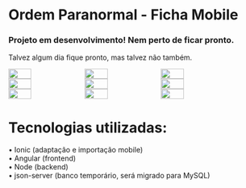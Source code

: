# Ordem Paranormal - Ficha Mobile

### Projeto em desenvolvimento! Nem perto de ficar pronto.
Talvez algum dia fique pronto, mas talvez não também.

<div style="display: flex; flex-direction: row">
    <img src="https://github.com/luczz1/ordemparanormal-mobilesheet/assets/63828861/bc76f339-37ad-4434-9a44-fedbb5a75ef9" style="width: 30%"/>
    <img src="https://github.com/luczz1/ordemparanormal-mobilesheet/assets/63828861/68453ef7-dea1-4da5-a68a-391c39ed795e" style="width: 30%"/>
    <img src="https://github.com/luczz1/ordemparanormal-mobilesheet/assets/63828861/9497c649-eb42-4c93-9837-49e28047b2c2" style="width: 30%"/>
  </div>
  
<div style="display: flex; flex-direction: row">
    <img src="https://github.com/luczz1/ordemparanormal-mobilesheet/assets/63828861/bd402a7d-5a4c-4153-bf44-0118d2250828" style="width: 30%"/>
    <img src="https://github.com/luczz1/ordemparanormal-mobilesheet/assets/63828861/c76356cc-e5bc-4e09-915a-3bd440b63533" style="width: 30%"/>
    <img src="https://github.com/luczz1/ordemparanormal-mobilesheet/assets/63828861/fddfae9e-f175-430e-9019-4de8084fbcc6" style="width: 30%"/>
  </div>
  
  <div style="display: flex; flex-direction: row">
    <img src="https://github.com/luczz1/ordemparanormal-mobilesheet/assets/63828861/51eeded1-ccd6-468d-b6db-f613fdfb321c" style="width: 30%"/>
    <img src="https://github.com/luczz1/ordemparanormal-mobilesheet/assets/63828861/69f81a78-60cf-4281-b47b-9cc4c353c2d8" style="width: 30%"/>
    <img src="https://github.com/luczz1/ordemparanormal-mobilesheet/assets/63828861/6fc571c5-3b55-4bb5-b0d1-9c6c2dd36613" style="width: 30%"/>
  </div>

# Tecnologias utilizadas:
• Ionic (adaptação e importação mobile) <br />
• Angular (frontend) <br />
• Node (backend) <br />
• json-server (banco temporário, será migrado para MySQL)
